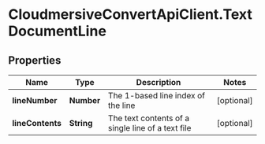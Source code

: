 # CloudmersiveConvertApiClient.TextDocumentLine

## Properties
Name | Type | Description | Notes
------------ | ------------- | ------------- | -------------
**lineNumber** | **Number** | The 1-based line index of the line | [optional] 
**lineContents** | **String** | The text contents of a single line of a text file | [optional] 


